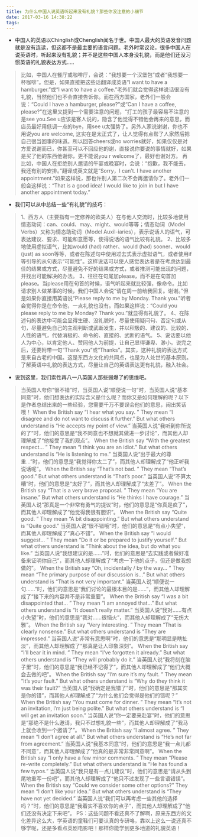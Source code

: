 ```yaml
---
title: 为什么中国人说英语听起来没有礼貌？那些你没注意的小细节
date: 2017-03-16 14:38:22
tags:
---
```

* 中国人的英语以Chinglish或Chenglish闻名于世。中国人最大的英语发音问题就是没有连读，但这都不是最主要的语言问题。老外时常议论，很多中国人在说英语时，听起来没有礼貌；并不是这些中国人本身没礼貌，而是他们还没习惯英语的礼貌表达方式…..
>比如，中国人在餐厅或咖啡厅，会说：“我想要一个汉堡包”或者“我想要一杯咖啡”。但是，如果直接把这些话翻译成英语“I want to have a hamburger.”或“I want to have a coffee.”老外们就会觉得这样说话很没有礼貌，当然他们也不会直接告诉你。而在西方国家，老外们一般会说：“Could I have a hamburger, please?”或“Can I have a coffee, please?”在这里又提到一个需要注意的问题，“打工的孩子最容易不注意的是see you.See u应该是客人说的，隐含了他觉得不错他会再来的意思，而店员最好用低调一点的bye，用see u太强势了。另外人家说谢谢，你也不用说you are welcome, 这实在是太正式了，让人觉得有点帮了人家然后把自己很当回事的味道。所以回答cheers或no worries就好，如果仅仅是对方爱说谢而已，你甚至可以不回应他的谢，直接说你要说的事情就好，如果是买了他的东西他谢你，更不能说you r welcome了，最好也谢对方。
再比如，中国人在拒绝别人邀请的午宴或晚宴时，会说：“抱歉，我不能去，我还有别的安排。”翻译成英文就是“Sorry，I can’t. I have another appointment.”如果这样说，那也许别人第二次不会再邀请你了。老外们一般会这样说：“That is a good idea! I would like to join in but I have another appointment today.”

* 我们可以从中总结一些“有礼貌”的技巧：
>1、西方人（主要指有一定修养的欧美人）在与他人交流时，比较多地使用情态动词：can、could、may、might、would等等；情态动词（Model Verbs）又称为情态助动词（Model Auxil-iaries），表示说话人的语气，可表达建议、要求、可能和意愿等，使得说话的语气比较有礼貌。
2、比较多地使用虚拟语气，比如would (had) rather、would (had) sooner、would (just) as soon等等，或者在陈述句中使用过去式表示虚拟语气，或者使用if等引导的从句表示“可能性”。这样说话可以使人感觉表达者是在考虑达到最佳的结果或方式，尽量避免不好的结果或方式，或者推测可能出现的问题，并找出可能解决的办法。
3、往往在句尾加please，而不是在句首加please。当please用在句首的时候，语气听起来就比较强，像命令。比如请求别人做某事的时候，我们中国人会说“请在周一前给我回复。谢谢。”但是如果你直接用英语说“Please reply to me by Monday. Thank you.”听者会觉得你是在命令他，一点礼貌也没有。而如果这样说：“Could you please reply to me by Monday? Thank you.”就显得有礼貌了。
4、在陈述句的表达中可能会显得生硬、没礼貌时，尽量使用疑问句、否定句或从句，尽量避免自己的主观判断或武断发生，并以积极的、建议的、比较的、人性的语气，代替消极的、命令的、直接的、武断的语气。
5、说话要以他人为中心，以肯定他人、赞同他人为前提，让自己显得谦卑、渺小。说完之后，还要附带一句“Thank you”或“Thanks”。其实，这种礼貌的表达方式是来自古老的中国。这是东西方文化的共同点，也是为人处世的基本原则。了解英语中礼貌的表达方式，尽量让自己的英语表达更有礼貌，融入社会。

* 说到这里，我们索性再八一八英国人那些弱爆了的思维吧。
>当英国人夸你“很不错”时，当英国人说“顺便说一句”时，当英国人说“基本同意”时，他们想表达的实际含义是什么呢？而你又是如何理解的呢？以下是作者总结出来的一些经验，您需要千万不要误会他们的意思，闹出笑话哦！
When the British say “I hear what you say. ” They mean “I disagree and do not want to discuss it further.” But what others understand is “He accepts my point of view.”
当英国人说“我听到你所说的了”时，他们的意思是“我不同意也不想就其做进一步讨论”，而其他人却理解成了“他接受了我的观点”。
When the British say “With the greatest respect… ” They mean “I think you are an idiot.” But what others understand is “He is listening to me.”
当英国人说“出于最大的尊重…”时，他们的意思是“我觉得你太二了”，而其他人却理解成了“他正听我说话呢”。
When the British say “That’s not bad. ” They mean “That’s good.” But what others understand is “That’s poor.”
当英国人说“不算太糟”时，他们的意思是“太好了”，而其他人却理解成了“太差了”。
When the British say “That is a very brave proposal. ” They mean “You are insane.” But what others understand is “He thinks I have courage.”
当英国人说“那真是一个非常有勇气的提议”时，他们的意思是“你真是疯了”，而其他人却理解成了“他觉得我很有胆识”。
When the British say “Quite good. ” They mean “A bit disappointing.” But what others understand is “Quite good.”
当英国人说“很不错哦”时，他们的意思是“有点小失望”，而其他人却理解成了“真心不错”。
When the British say “I would suggest… ” They mean “Do it or be prepared to justify yourself.” But what others understand is “Think about the idea, but do what you like.”
当英国人说“我想建议的是……”时，他们的意思是“去实践或者做好准备来证明你自己”，而其他人却理解成了“考虑一下他的点子，但还是做我想做的”。
When the British say “Oh, incidentally / by the way… ” They mean “The primary purpose of our discussion is…” But what others understand is “That is not very important.”
当英国人说“顺便说一句……”时，他们的意思是“我们讨论的最根本目的是……”，而其他人却理解成了“接下来的内容并不是非常重要”。
When the British say “I was a bit disappointed that… ” They mean “I am annoyed that…” But what others understand is “It doesn’t really matter.”
当英国人说“我对……有点小失望”时，他们的意思是“我对……很恼火”，而其他人却理解成了“无伤大雅”。
When the British say “Very interesting. ” They mean “That is clearly nonsense.” But what others understand is “They are impressed.”
当英国人说“非常有意思啊”时，他们的意思是“那明显是瞎扯淡”，而其他人却理解成了“那真是让人印象深刻”。
When the British say “I’ll bear it in mind. ” They mean “I’ve forgotten it already.” But what others understand is “They will probably do it.”
当英国人说“我将刻在脑子里”时，他们的意思是“我已经不记得了”，而其他人却理解成了“他们大概会去做的吧”。
When the British say “I’m sure it’s my fault. ” They mean “It’s your fault.” But what others understand is “Why do they think it was their fault?”
当英国人说“我确定是我错了”时，他们的意思是“那其实是你的错”，而其他人却理解成了“为什么他们会觉得是他们的错呢？”
When the British say “You must come for dinner. ” They mean “It’s not an invitation, I’m just being polite.” But what others understand is “I will get an invitation soon.”
当英国人说“你一定要来赴宴”时，他们的意思是“那绝不是什么邀请，我只不过想礼貌一些”，而其他人却理解成了“我马上就会收到一个邀请了”。
When the British say “I almost agree. ” They mean “I don’t agree at all.” But what others understand is “He’s not far from agreement.”
当英国人说“我基本同意”时，他们的意思是“我一点儿都不同意”，而其他人却理解成了“他真的是非常非常同意啊”。
When the British say “I only have a few minor comments. ” They mean “Please re-write completely.” But what others understand is “He has found a few typos.”
当英国人说“我只是有一点儿建议”时，他们的意思是“请从头到尾地重写一份吧”，而其他人却理解成了“他只不过发现了一些言语错误”。
When the British say “Could we consider some other options?” They mean “I don’t like your idea.” But what others understand is “They have not yet decided.”
当英国人说“我们可以再考虑一些其他的选择吗？”时，他们的意思是“我着实不喜欢你的点子”，而其他人却理解成了“他们还没有决定下来吧”。
PS：这些问题不看还真不了解啊，原来东西方的文化差异这么大，学英语的童鞋们可要认真的专研咯，靠以上这么一说还真不够学呢，还是多看点英剧电影吧！那样你能学到更多地道的礼貌英语！
